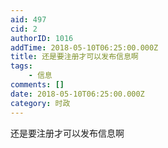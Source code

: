```yaml
---
aid: 497
cid: 2
authorID: 1016
addTime: 2018-05-10T06:25:00.000Z
title: 还是要注册才可以发布信息啊
tags:
    - 信息
comments: []
date: 2018-05-10T06:25:00.000Z
category: 时政
---
```


还是要注册才可以发布信息啊
